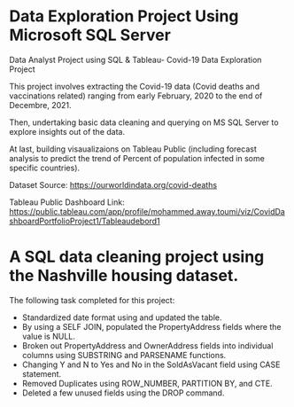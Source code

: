 # Data Exploration Project Using Microsoft SQL Server
Data Analyst Project using SQL & Tableau- Covid-19 Data Exploration Project

This project involves extracting the Covid-19 data (Covid deaths and vaccinations related) ranging from early February, 2020 to the end of Decembre, 2021.

Then, undertaking basic data cleaning and querying on MS SQL Server to explore insights out of the data.

At last, building visaualizaions on Tableau Public (including forecast analysis to predict the trend of Percent of population infected in some specific countries).

Dataset Source: https://ourworldindata.org/covid-deaths

Tableau Public Dashboard Link: https://public.tableau.com/app/profile/mohammed.away.toumi/viz/CovidDashboardPortfolioProject1/Tableaudebord1

# A SQL data cleaning project using the Nashville housing dataset.

The following task completed for this project:
  - Standardized date format using <CAST> and updated the table.
  - By using a SELF JOIN, populated the PropertyAddress fields where the value is NULL.
  - Broken out PropertyAddress and OwnerAddress fields into individual columns using SUBSTRING and PARSENAME functions.
  - Changing Y and N to Yes and No in the SoldAsVacant field using CASE statement.
  - Removed Duplicates using ROW_NUMBER, PARTITION BY, and CTE.
  - Deleted a few unused fields using the DROP command.
